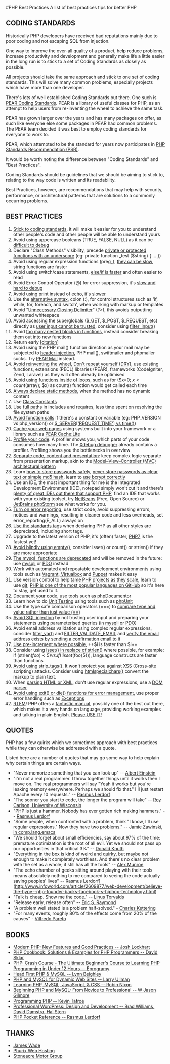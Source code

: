 #PHP Best Practices
A list of best practices tips for better PHP

## CODING STANDARDS

Historically PHP developers have received bad reputations mainly due to poor coding and not escaping SQL from injection.

One way to improve the over-all quality of a product, help reduce problems, increase productivity and development and generally make life a little easier in the long run is to stick to a set of Coding Standards as closely as possible.

All projects should take the same approach and stick to one set of coding standards. This will solve many common problems, especially projects which have more than one developer.

There's lots of well established Coding Standards out there. One such is [PEAR Coding Standards](http://pear.php.net/manual/en/standards.php). PEAR is a library of useful classes for PHP, as an attempt to help users from re-inventing the wheel to achieve the same task.

PEAR has grown larger over the years and has many packages on offer, as such like everyone else some packages in PEAR had common problems. The PEAR team decided it was best to employ coding standards for everyone to work to.

PEAR, which attempted to be the standard for years now participates in [PHP Standards Recommendation (PSR)](http://www.php-fig.org/psr/).

It would be worth noting the difference between "Coding Standards" and "Best Practices".

Coding Standards should be guidelines that we should be aiming to stick to, relating to the way code is written and its readability.

Best Practices, however, are recommendations that may help with security, performance, or architectural patterns that are solutions to a commonly occurring problems.

## BEST PRACTICES

1. [Stick to coding standards](http://talks.php.net/show/php-best-practices/15), it will make it easier for you to understand other people's code and other people will be able to understand yours
2. Avoid using uppercase booleans (TRUE, FALSE, NULL) as it can be [difficult to debug](http://3v4l.org/4Ze6h)
3. Declare "Class Methods" visibility, precede [private or protected functions with an underscore](http://framework.zend.com/manual/1.12/en/coding-standard.naming-conventions.html) (eg: private function _test ($string) { ... })
4. Avoid using regular expression functions (preg_), [they can be slow](http://talks.php.net/show/php-best-practices/36), string functions are faster
5. Avoid using switch/case statements, [else/if is faster](http://wayback.archive.org/web/20100706232020/http://www.php.lt/benchmark/phpbench.php) and often easier to read
6. Avoid Error Control Operator (@) for error suppression, it's [slow and hard to debug](http://michelf.com/weblog/2005/bad-uses-of-the-at-operator/)
7. Avoid using [print](http://www.php.net/print) instead of [echo](http://www.php.net/echo), it's [slower](http://www.phpbench.com/)
8. Use the [alternative syntax](http://php.net/manual/en/control-structures.alternative-syntax.php), colon (:), for control structures such as 'if, while, for, foreach, and switch', when working with markup or templates
9. Avoid "[Unnecessary Closing Delimiter](https://blogs.oracle.com/netbeansphp/entry/improve_your_code_with_new)" (?>), this avoids outputting unwanted whitespace
10. Avoid accessing the superglobals ($_GET, $_POST, $_REQUEST, etc) directly as [user input cannot be trusted](http://talks.php.net/show/php-best-practices/19), consider using [filter_input()](http://www.php.net/filter_input)
11. Avoid [too many nested blocks in functions](http://phpmd.org/rules/codesize.html), instead consider breaking them out into new functions
12. Return early [[citation]](https://gist.github.com/jpswade/624074588ec55efd7537)
13. Avoid using the PHP mail() function direction as your mail may be subjected to [header injection](http://www.php.net/manual/en/function.mail.php#56788), PHP mail(), swiftmailer and phpmailer sucks. Try [PEAR Mail](http://pear.php.net/package/mail) instead.
14. [Avoid reinventing the wheel](http://talks.php.net/show/php-best-practices/6), [Don't repeat yourself](http://reinholdweber.com/php/php-programmers-evolution-scribble/) [(DRY)](http://en.wikipedia.org/wiki/Don't_repeat_yourself), use existing functions, extensions (PECL) libraries (PEAR), frameworks (CodeIgniter, Zend, Laravel) as they will often already be optimised
15. [Avoid using functions inside of loops](http://wayback.archive.org/web/20100706232020/http://www.php.lt/benchmark/phpbench.php), such as for ($x=0; $x < count($array); $x) as count() function would get called each time
16. [Always declare static methods](http://www.ilia.ws/files/zend_performance.pdf), when the method has no dynamic content
17. Use [Class Constants](http://www.ilia.ws/files/zend_performance.pdf)
18. Use [full paths](http://wayback.archive.org/web/20100201223601/http://t3.dotgnu.info/blog/php/include_once-mostly-harmless.html) in includes and requires, less time spent on resolving the file system paths
19. [Avoid function calls](http://www.ilia.ws/files/zend_performance.pdf) if there's a constant or variable (eg: PHP_VERSION vs php_version() or [$_SERVER['REQUEST_TIME'] vs time()](http://www.php.net/time))
20. [Cache your web pages](http://phplens.com/phpeverywhere/tuning-apache-php) using systems built into your framework or a library such as [PEAR Cache:Lite](http://pear.php.net/Cache_Lite)
21. [Profile your code](http://talks.php.net/show/php-best-practices/39). A profiler shows you, which parts of your code consumes how many time. The [Xdebug debugger](http://xdebug.org/) already contains a profiler. Profiling shows you the bottlenecks in overview
22. [Separate code, content and presentation](http://wayback.archive.org/web/20090209025333/http://www.ibm.com/developerworks/library/wa-phprock1/index.html): keep complex logic separate from presentation markup, akin to the [Model–View–Controller (MVC) architectural pattern](http://www.slideshare.net/crodas/nonframework-mvc-sites-with-php)
23. Learn [how to store passwords safely](https://alias.io/2010/01/store-passwords-safely-with-php-and-mysql/), [never store passwords as clear text or simple md5 hash](http://talks.php.net/show/php-best-practices/28), learn to [use bcrypt correctly](http://blog.ircmaxell.com/2012/12/seven-ways-to-screw-up-bcrypt.html)
24. Use an IDE, the most important thing for me is the Integrated Development Environment (IDE), notepad simply won't cut it and there's [plenty of great IDEs out there that support PHP](http://www.smashingmagazine.com/2009/02/the-big-php-ides-test-why-use-oneand-which-to-choose/), find an IDE that works with your existing toolset, try [NetBeans](https://netbeans.org/) (Free, Open Source) or [JetBrains phpStorm](http://amzn.to/1J7lh14) see what works for you.
25. [Turn on error reporting](http://talks.php.net/show/php-best-practices/11), use strict code, avoid suppressing errors, notices and warnings, resulting in cleaner code and less overheads, set error_reporting(E_ALL) always on
26. [Use the standards <?php ... ?> tags](http://talks.php.net/show/php-best-practices/10) when declaring PHP as all other styles are depreciated, including short tags.
27. Upgrade to the latest version of PHP, it's (often) faster, [PHP7](http://talks.php.net/oz15#/) is the fastest yet!
28. [Avoid blindly using empty()](http://www.zachstronaut.com/posts/2009/02/09/careful-with-php-empty.html), consider isset() or count() or strlen() if they are more appropriate
29. [The mysql_ functions are deprecated](https://wiki.php.net/rfc/mysql_deprecation) and will be removed in the future: use [mysqli](http://php.net/manual/en/book.mysqli.php) or [PDO](http://php.net/manual/en/ref.pdo-mysql.php) instead
30. Work with automated and repeatable development environments using tools such as [Vagrant, Virtualbox](http://talks.php.net/velocity15#/php_contribute2) and [Puppet](https://puphpet.com/) makes it easy
31. Use version control to help [tame PHP projects as they scale](http://talks.php.net/show/taming-large-scale/0), learn to use [git](https://en.wikipedia.org/wiki/Git_(software)), [PHP is one of the most popular languages on GitHub](http://adambard.com/blog/top-github-languages-2014/) so it's here to stay, get used to it.
32. [Document your code](http://talks.php.net/show/php-best-practices/16), use tools such as [phpDocumentor](http://www.phpdoc.org/)
33. Learn how to do [Unit Testing](http://talks.php.net/show/tdd-dpc7/4) using tools such as [phpUnit](https://phpunit.de/)
34. Use the type safe comparison operators (===) to [compare type and value rather than just value (==)](http://talks.php.net/show/php-best-practices/8)
35. [Avoid SQL injection](http://talks.php.net/show/php-best-practices/21) by not trusting user input and preparing your statements using parameterised queries (in [mysqli](http://php.net/manual/en/mysqli.prepare.php) or [PDO](http://www.php.net/manual/en/pdo.prepare.php))
36. Avoid email address validation using complex regular expressions, consider [filter_var()](http://www.php.net/filter_var) and [FILTER_VALIDATE_EMAIL](http://php.net/manual/en/filter.filters.validate.php) and [verify the email address exists by sending a confirmation email to it](http://davidcel.is/posts/stop-validating-email-addresses-with-regex/)
37. [Use pre-increment where possible](http://talks.php.net/show/php-best-practices/32), ++$i is faster than $i++
38. Consider using [isset() in replace of strlen()](http://blog.dynom.nl/archives/String-length-vs-isset-to-check-string-lengths_20070807_5.html) where possible, for example: if (strlen($foo) < 5) vs. if (!isset($foo{5})), language constructs are faster than functions
39. [Avoid using strip_tags()](http://talks.php.net/show/vrana-security/2). It won't protect you against XSS (Cross-site scripting) attacks. Consider using [htmlspecialchars()](http://www.php.net/htmlspecialchars) convert the markup to plain text.
40. When [parsing HTML or XML](http://wayback.archive.org/web/20090206223245/http://htmlparsing.icenine.ca/doku.php), don't use regular expressions, use a [DOM parser](http://www.php.net/dom)
41. [Avoid using exit() or die() functions for error management](http://www.phpfreaks.com/blog/or-die-must-die), use proper error handling such as [Exceptions](http://php.net/manual/en/language.exceptions.php)
42. [RTFM](http://en.wikipedia.org/wiki/RTFM)! PHP offers a [fantastic manual](http://www.php.net/manual/), possibly one of the best out there, which makes it a very hands on language, providing working examples and talking in plain English. [Please USE IT!](http://xkcd.com/293/)

## QUOTES

PHP has a few quirks which we sometimes approach with best practices while they can otherwise be addressed with a quote.

Listed here are a number of quotes that may go some way to help explain why certain things are certain ways.

* "Never memorize something that you can look up" -- [Albert Einstein](http://www.goodreads.com/quotes/24194-never-memorize-something-that-you-can-look-up)
* "I'm not a real programmer. I throw together things until it works then I move on. The real programmers will say "Yeah it works but you're leaking memory everywhere. Perhaps we should fix that." I'll just restart Apache every 10 requests." -- [Rasmus Lerdorf](http://itc.conversationsnetwork.org/shows/detail3298.html)
* "The sooner you start to code, the longer the program will take" -- [Roy Carlson, University of Wisconsin](http://www.bowdoin.edu/~ltoma/teaching/cs340/spring05/coursestuff/Bentley_BumperSticker.pdf)
* "PHP is just a hammer. Nobody has ever gotten rich making hammers." -- [Rasmus Lerdorf](https://twitter.com/rasmus/status/466911047044300800)
* "Some people, when confronted with a problem, think "I know, I'll use regular expressions." Now they have two problems." -- [Jamie Zawinski, in comp.lang.emacs](http://regex.info/blog/2006-09-15/247)
* "We should forget about small efficiencies, say about 97% of the time: premature optimization is the root of all evil. Yet we should not pass up our opportunities in that critical 3%" -- [Donald Knuth](http://en.wikipedia.org/wiki/Donald_Knuth)
* "Everything in the box is kind of weird and quirky, but maybe not enough to make it completely worthless. And there's no clear problem with the set as a whole; it still has all the tools" -- [Alex Munroe](http://blog.codinghorror.com/the-php-singularity/)
* "The echo chamber of geeks sitting around playing with their tools means absolutely nothing to me compared to seeing the code actually saving peoples' lives" -- Rasmus Lerdorf](http://www.infoworld.com/article/2609877/web-development/believe-the-hype--php-founder-backs-facebook-s-hiphop-technology.html)
* "Talk is cheap. Show me the code." -- [Linus Torvalds](https://lkml.org/lkml/2000/8/25/132)
* "Release early, release often" -- [Eric S. Raymond](https://en.wikipedia.org/wiki/The_Cathedral_and_the_Bazaar)
* "A problem well stated is a problem half-solved." - [Charles Kettering](http://www.levyinnovation.com/a-problem-well-stated-is-half-solved)
* "For many events, roughly 80% of the effects come from 20% of the causes" - [Vilfredo Pareto](http://www.goodreads.com/author/quotes/386776.Vilfredo_Pareto)

## BOOKS

* [Modern PHP: New Features and Good Practices -- Josh Lockhart](http://amzn.to/1MooHQw)
* [PHP Cookbook: Solutions & Examples for PHP Programmers -- David Sklar](http://amzn.to/1Ij4Zmn)
* [PHP: Crash Course - The Ultimate Beginner's Course to Learning PHP Programming in Under 12 Hours -- Eprogramy](http://amzn.to/1Ij5aOJ)
* [Head First PHP & MySQL -- Lynn Beighley](http://amzn.to/1Mop9ye)
* [PHP and MySQL for Dynamic Web Sites -- Larry Ullman](http://amzn.to/1Mopfpw)
* [Learning PHP, MySQL, JavaScript, & CSS -- Robin Nixon](http://amzn.to/1KkyGpu)
* [Beginning PHP and MySQL: From Novice to Professional -- W Jason Gilmore](http://amzn.to/1MopvEX)
* [Programming PHP -- Kevin Tatroe](http://amzn.to/1GD0gqi)
* [Professional WordPress: Design and Development -- Brad Williams, David Damstra, Hal Stern](http://amzn.to/1GD0Vry)
* [PHP Pocket Reference -- Rasmus Lerdorf](http://amzn.to/1Ij4HvQ)

## THANKS

* [James Wade](http://wade.be/)
* [Phurix Web Hosting](http://www.phurix.co.uk/)
* [Stoneacre Motor Group](http://www.stoneacre.co.uk/)